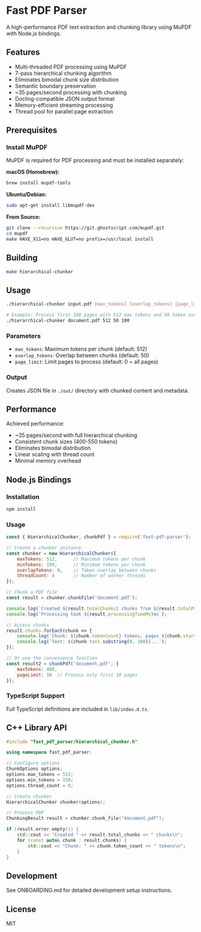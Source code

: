 # Fast PDF Parser

A high-performance PDF text extraction and chunking library using MuPDF with Node.js bindings.

## Features

- Multi-threaded PDF processing using MuPDF
- 7-pass hierarchical chunking algorithm
- Eliminates bimodal chunk size distribution
- Semantic boundary preservation
- ~35 pages/second processing with chunking
- Docling-compatible JSON output format
- Memory-efficient streaming processing
- Thread pool for parallel page extraction

## Prerequisites

### Install MuPDF

MuPDF is required for PDF processing and must be installed separately:

**macOS (Homebrew):**
```bash
brew install mupdf-tools
```

**Ubuntu/Debian:**
```bash
sudo apt-get install libmupdf-dev
```

**From Source:**
```bash
git clone --recursive https://git.ghostscript.com/mupdf.git
cd mupdf
make HAVE_X11=no HAVE_GLUT=no prefix=/usr/local install
```

## Building

```bash
make hierarchical-chunker
```

## Usage

```bash
./hierarchical-chunker input.pdf [max_tokens] [overlap_tokens] [page_limit]

# Example: Process first 100 pages with 512 max tokens and 50 token overlap
./hierarchical-chunker document.pdf 512 50 100
```

### Parameters
- `max_tokens`: Maximum tokens per chunk (default: 512)
- `overlap_tokens`: Overlap between chunks (default: 50) 
- `page_limit`: Limit pages to process (default: 0 = all pages)

### Output
Creates JSON file in `./out/` directory with chunked content and metadata.

## Performance

Achieved performance:
- ~35 pages/second with full hierarchical chunking
- Consistent chunk sizes (400-550 tokens)
- Eliminates bimodal distribution
- Linear scaling with thread count
- Minimal memory overhead

## Node.js Bindings

### Installation

```bash
npm install
```

### Usage

```javascript
const { HierarchicalChunker, chunkPdf } = require('fast-pdf-parser');

// Create a chunker instance
const chunker = new HierarchicalChunker({
    maxTokens: 512,      // Maximum tokens per chunk
    minTokens: 150,      // Minimum tokens per chunk
    overlapTokens: 0,    // Token overlap between chunks
    threadCount: 4       // Number of worker threads
});

// Chunk a PDF file
const result = chunker.chunkFile('document.pdf');

console.log(`Created ${result.totalChunks} chunks from ${result.totalPages} pages`);
console.log(`Processing took ${result.processingTimeMs}ms`);

// Access chunks
result.chunks.forEach(chunk => {
    console.log(`Chunk: ${chunk.tokenCount} tokens, pages ${chunk.startPage}-${chunk.endPage}`);
    console.log(`Text: ${chunk.text.substring(0, 100)}...`);
});

// Or use the convenience function
const result2 = chunkPdf('document.pdf', { 
    maxTokens: 400,
    pageLimit: 10  // Process only first 10 pages
});
```

### TypeScript Support

Full TypeScript definitions are included in `lib/index.d.ts`.

## C++ Library API

```cpp
#include "fast_pdf_parser/hierarchical_chunker.h"

using namespace fast_pdf_parser;

// Configure options
ChunkOptions options;
options.max_tokens = 512;
options.min_tokens = 150;
options.thread_count = 8;

// Create chunker
HierarchicalChunker chunker(options);

// Process PDF
ChunkingResult result = chunker.chunk_file("document.pdf");

if (result.error.empty()) {
    std::cout << "Created " << result.total_chunks << " chunks\n";
    for (const auto& chunk : result.chunks) {
        std::cout << "Chunk: " << chunk.token_count << " tokens\n";
    }
}
```

## Development

See ONBOARDING.md for detailed development setup instructions.

## License

MIT
